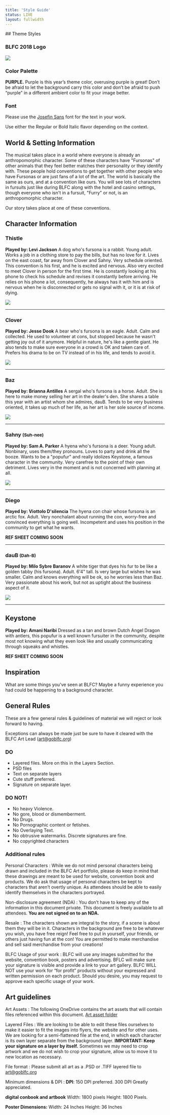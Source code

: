 ```yaml
---
title: 'Style Guide'
status: LIVE
layout: fullwidth
---
```

<div class="one-full bg-none">
<div class="page-wrapper">


</div>
</div>

<div class="one-full bg-one">
<div class="page-wrapper">
## Theme Styles

### BLFC 2018 Logo

<img class="aligncenter" src="/assets/theme/home-logo.png">

### Color Palette

**PURPLE.** Purple is this year’s theme color, overusing purple is great! Don’t be afraid to let the background carry this color and don’t be afraid to push “purple” in a different ambient color to fit your image better.

### Font

Please use the <a href="https://fonts.google.com/specimen/Josefin+Sans" target="blank">Josefin Sans</a> font for the text in your work.

Use either the Regular or Bold Italic flavor depending on the context.

</div>
</div>

<div class="one-full bg-two">
<div class="page-wrapper">

## World & Setting Information

The musical takes place in a world where everyone is already an anthropomorphic character. Some of these characters have "Fursonas" of other animals that they feel better matches their personality or they identify with.  These people hold conventions to get together with other people who have Fursonas or are just fans of a lot of the art. The world is basically the same as ours, and at a convention like ours.  You will see lots of characters in fursuits just like during BLFC along with the hotel and casino settings, though everyone who isn't in a fursuit, "Furry" or not, is an anthropomorphic character.  

Our story takes place at one of these conventions.

## Character Information

### Thistle 

**Played by: Levi Jackson** A dog who's fursona is a rabbit.  Young adult.  Works a job in a clothing store to pay the bills, but has no love for it.  Lives on the east coast, far away from Clover and Sahny.  Very schedule oriented.  This convention is his first, and he is excited and nervous.  Also very excited to meet Clover in person for the first time.  He is constantly looking at his phone to check his schedule and revises it constantly before arriving.  He relies on his phone a lot, consequently, he always has it with him and is nervous when he is disconnected or gets no signal with it, or it is at risk of dying.

<img class="theme-refs aligncenter" src="/assets/theme/blfc2018_character_thistle_2.jpg">

----

### Clover 

**Played by: Jesse Dook** A bear who's fursona is an eagle.  Adult.  Calm and collected.  He used to volunteer at cons, but stopped because he wasn't getting joy out of it anymore.  Helpful in nature, he's like a gentle giant.  He also tends to make sure everyone in a crowd is OK and taken care of.  Prefers his drama to be on TV instead of in his life, and tends to avoid it.

<img class="theme-refs aligncenter" src="/assets/theme/blfc2018_character_clover_2.jpg">

---- 

### Baz 

**Played by: Brianna Antilles** A sergal who's fursona is a horse.  Adult.  She is here to make money selling her art in the dealer's den.  She shares a table this year with an artist whom she admires, dauB.  Tends to be very business oriented, it takes up much of her life, as her art is her sole source of income.  

<img class="theme-refs aligncenter" src="/assets/theme/blfc2018_character_baz_2.jpg">

---- 

### Sahny <small>(Suh-nee)</small>

**Played by: Sam A. Parker** A hyena who's fursona is a deer.  Young adult.  Nonbinary, uses them/they pronouns.  Loves to party and drink all the booze.  Wants to be a "popufur" and really idolizes Keystone, a famous character in the community.  Very carefree to the point of their own detriment.  Lives very in the moment and is not concerned with planning at all.  

<img class="theme-refs aligncenter" src="/assets/theme/blfc2018_character_sahny_2.jpg">

---- 
### Diego

**Played by: Viottolo D'silencia** The hyena con chair whose fursona is an arctic fox.  Adult.  Very nonchalant about running the con, worry-free and convinced everything is going well.  Incompetent and uses his position in the community to get what he wants.  

**REF SHEET COMING SOON**

---- 
### dauB <small>(Dah-B)</small>

**Played by: Milo Sybre Baranov** A white tiger that dyes his fur to be like a golden tabby (his fursona).  Adult.  6'4" tall.  Is very large but wishes he was smaller.  Calm and knows everything will be ok, so he worries less than Baz.  Very passionate about his work, but not as uptight about the business aspect of it.  

<img class="theme-refs aligncenter" src="/assets/theme/blfc2018_character_daub_2.jpg">

---- 

## Keystone

**Played by: Amani Naribi** Dressed as a tan and brown Dutch Angel Dragon with antlers, this popufur is a well known fursuiter in the community, despite most not knowing what they even look like and usually communicating through squeaks and whistles.

**REF SHEET COMING SOON**
</div>
</div>

<div class="one-full bg-three">
<div class="page-wrapper">

## Inspiration

What are some things you've seen at BLFC?  Maybe a funny experience you had could be happening to a background character.

## General Rules

These are a few general rules & guidelines of material we will reject or look forward to having.

Exceptions can always be made just be sure to have it cleared with the BLFC Art Lead (art@goblfc.org)

### DO

- Layered files. More on this in the Layers Section.
- PSD files
- Text on separate layers
- Cute stuff preferred.
- Signature on separate layer.

### DO NOT!

- No heavy Violence.
- No gore, blood or dismemberment. 
- No Drugs.
- No Pornographic content or fetishes.
- No Overlaying Text.
- No obtrusive watermarks. Discrete signatures are fine.
- No copyrighted characters

### Additional rules
<div class="accordion-list">

Personal Characters
: While we do not mind personal characters being drawn and included in the BLFC Art portfolio, please do keep in mind that these drawings are meant to be used for website, convention book and products. We do ask that usage of personal characters be kept to characters that aren’t overtly unique. As attendees should be able to easily identify themselves in the characters portrayed.

Non-disclosure agreement (NDA)
: You don’t have to keep any of the information in this document private. This document is freely available to all attendees. **You are not signed on to an NDA.**

Resale
: The characters shown are integral to the story, if a scene is about them they will be in it.  Characters in the background are free to be whatever you wish, you have free reign!  Feel free to put in yourself, your friends, or others just having fun at the con!
  You are permitted to make merchandise and sell said merchandise from your creations!

BLFC Usage of your work
: BLFC will use any images submitted for the website, convention book, posters and advertising.
  BFLC will make sure your signature is visible and provide a link to your art gallery.
  BLFC WILL NOT use your work for “for profit” products without your expressed and written permission on each product.
  Should you desire, you may request to approve each specific usage of your work.

</div>


## Art guidelines

<div class="accordion-list">

Art Assets
: The following OneDrive contains the art assets that will contain files referenced within this document. <a href="https://1drv.ms/f/s!Akzy2KMRfEttgaGeB6HIB1wD-isE-xE" target="_blank">Art asset folder</a>

Layered Files
: We are looking to be able to edit these files ourselves to make it easier to fit the images into flyers, the website and for other uses. 
  We are looking for a semi-flattened file at the end, in which each character is its own layer separate from the background layer. 
  **IMPORTANT: Keep your signature on a layer by itself.** Sometimes we may need to crop artwork and we do not wish to crop your signature, allow us to move it to new location as necessary.

File format
: Please submit all art as a .PSD or .TIFF layered file to art@goblfc.org

Minimum dimensions & DPI
: **DPI**:
  150 DPI preferred.
  300 DPI Greatly appreciated.

  **digital conbook and artbook**
  Width: 1800 pixels 
  Height: 1800 Pixels.

  **Poster Dimensions:**
  Width: 24 Inches
  Height: 36 Inches


</div>

</div>
</div>